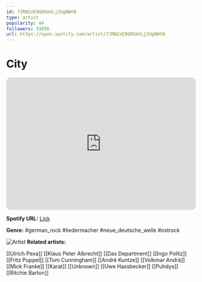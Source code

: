 ```yaml
---
id: 7JRN2zE9GRXmVLj2UgNWtN
type: artist
popularity: 44
followers: 33856
url: https://open.spotify.com/artist/7JRN2zE9GRXmVLj2UgNWtN
---
```

# City

<iframe style="border-radius:12px" src="https://open.spotify.com/embed/artist/7JRN2zE9GRXmVLj2UgNWtN" width="100%" height="352" frameBorder="0" allowfullscreen="" allow="autoplay; clipboard-write; encrypted-media; fullscreen; picture-in-picture" loading="lazy"></iframe>

**Spotify URL:** [Link](https://open.spotify.com/artist/7JRN2zE9GRXmVLj2UgNWtN)

**Genre:**  #german_rock #liedermacher #neue_deutsche_welle #ostrock

![Artist](https://i.scdn.co/image/ab6761610000e5eb5c8b83d8f29934fbe1a7e298)
**Related artists:**

[[Ulrich Pexa]]
[[Klaus Peter Albrecht]]
[[Das Department]]
[[Ingo Politz]]
[[Fritz Puppel]]
[[Tom Cunningham]]
[[André Kuntze]]
[[Volkmar Andrä]]
[[Mick Franke]]
[[Karat]]
[[Unknown]]
[[Uwe Hassbecker]]
[[Puhdys]]
[[Ritchie Barton]]
